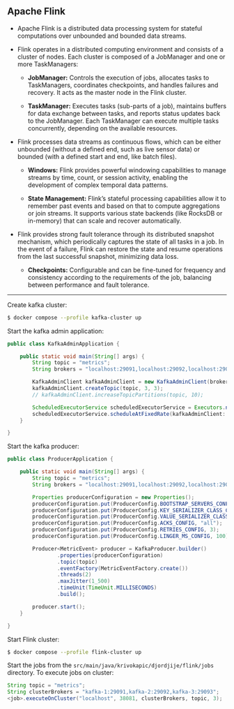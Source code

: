## Apache Flink

- Apache Flink is a distributed data processing system for stateful computations over unbounded and bounded data streams.


-  Flink operates in a distributed computing environment and consists of a cluster of nodes. Each cluster is composed of a JobManager and one or more TaskManagers:

    - **JobManager:** Controls the execution of jobs, allocates tasks to TaskManagers, coordinates checkpoints, and handles failures and recovery. It acts as the master node in the Flink cluster.

    - **TaskManager:** Executes tasks (sub-parts of a job), maintains buffers for data exchange between tasks, and reports status updates back to the JobManager. Each TaskManager can execute multiple tasks concurrently, depending on the available resources.


- Flink processes data streams as continuous flows, which can be either unbounded (without a defined end, such as live sensor data) or bounded (with a defined start and end, like batch files). 

    - **Windows:** Flink provides powerful windowing capabilities to manage streams by time, count, or session activity, enabling the development of complex temporal data patterns.

    - **State Management:** Flink’s stateful processing capabilities allow it to remember past events and based on that to compute aggregations or join streams. It supports various state backends (like RocksDB or in-memory) that can scale and recover automatically.


- Flink provides strong fault tolerance through its distributed snapshot mechanism, which periodically captures the state of all tasks in a job. In the event of a failure, Flink can restore the state and resume operations from the last successful snapshot, minimizing data loss.

    - **Checkpoints:** Configurable and can be fine-tuned for frequency and consistency according to the requirements of the job, balancing between performance and fault tolerance.


------

Create kafka cluster:

```bash
$ docker compose --profile kafka-cluster up
```

Start the kafka admin application:

```java
public class KafkaAdminApplication {

    public static void main(String[] args) {
        String topic = "metrics";
        String brokers = "localhost:29091,localhost:29092,localhost:29093";

        KafkaAdminClient kafkaAdminClient = new KafkaAdminClient(brokers);
        kafkaAdminClient.createTopic(topic, 3, 3);
        // kafkaAdminClient.increaseTopicPartitions(topic, 10);

        ScheduledExecutorService scheduledExecutorService = Executors.newScheduledThreadPool(1);
        scheduledExecutorService.scheduleAtFixedRate(kafkaAdminClient::describeTopics, 0, 60, TimeUnit.SECONDS);
    }

}
```

Start the kafka producer:

```java
public class ProducerApplication {

    public static void main(String[] args) {
        String topic = "metrics";
        String brokers = "localhost:29091,localhost:29092,localhost:29093";

        Properties producerConfiguration = new Properties();
        producerConfiguration.put(ProducerConfig.BOOTSTRAP_SERVERS_CONFIG, brokers);
        producerConfiguration.put(ProducerConfig.KEY_SERIALIZER_CLASS_CONFIG, StringSerializer.class.getName());
        producerConfiguration.put(ProducerConfig.VALUE_SERIALIZER_CLASS_CONFIG, StringSerializer.class.getName());
        producerConfiguration.put(ProducerConfig.ACKS_CONFIG, "all");
        producerConfiguration.put(ProducerConfig.RETRIES_CONFIG, 3);
        producerConfiguration.put(ProducerConfig.LINGER_MS_CONFIG, 100);

        Producer<MetricEvent> producer = KafkaProducer.builder()
                .properties(producerConfiguration)
                .topic(topic)
                .eventFactory(MetricEventFactory.create())
                .threads(2)
                .maxJitter(1_500)
                .timeUnit(TimeUnit.MILLISECONDS)
                .build();

        producer.start();
    }

}
```

Start Flink cluster:

```bash
$ docker compose --profile flink-cluster up
```

Start the jobs from the `src/main/java/krivokapic/djordjije/flink/jobs` directory.
To execute jobs on cluster:

```java
String topic = "metrics";
String clusterBrokers = "kafka-1:29091,kafka-2:29092,kafka-3:29093";
<job>.executeOnCluster("localhost", 38081, clusterBrokers, topic, 3);
```